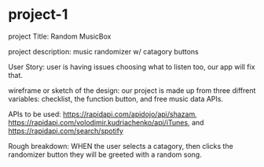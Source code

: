 # project-1

project Title: Random MusicBox

project description: music randomizer w/ catagory buttons 

User Story: user is having issues choosing what to listen too, our app will fix that.

wireframe or sketch of the design: our project is made up from three diffrent variables: checklist, the function button, and free music data APIs. 

APIs to be used: https://rapidapi.com/apidojo/api/shazam, https://rapidapi.com/volodimir.kudriachenko/api/iTunes, and https://rapidapi.com/search/spotify

Rough breakdown: WHEN the user selects a catagory, then clicks the randomizer button they will be greeted with a random song.
